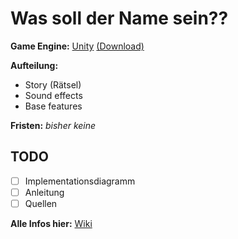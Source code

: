 # Was soll der Name sein??

**Game Engine:** [Unity](https://unity.com/de) [(Download)](https://unity.com/de/download)

**Aufteilung:** 
* Story (Rätsel)
* Sound effects
* Base features

**Fristen:** *bisher keine*

## TODO
* [ ] Implementationsdiagramm
* [ ] Anleitung
* [ ] Quellen

**Alle Infos hier:** [Wiki](https://github.com/Sneezy123/ProjektKursInfo/wiki/Start)
